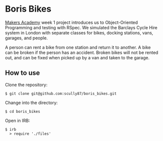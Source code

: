 Boris Bikes
===========

[Makers Academy](https://www.makersacademy.com) week 1 project introduces us to Object-Oriented Programming and testing with RSpec. We simulated the Barclays Cycle Hire system in London with separate classes for bikes, docking stations, vans, garages, and people.

A person can rent a bike from one station and return it to another. A bike can be broken if the person has an accident. Broken bikes will not be rented out, and can be fixed when picked up by a van and taken to the garage.


How to use
----------
Clone the repository:
```shell
$ git clone git@github.com:scully87/boris_bikes.git
```

Change into the directory:
```shell
$ cd boris_bikes
```

Open in IRB:
```shell
$ irb
  > require './files'
```
